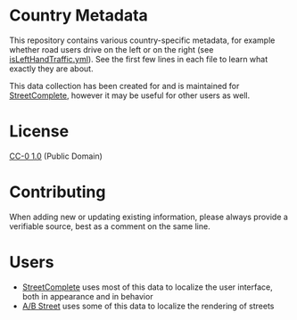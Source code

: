 # Country Metadata

This repository contains various country-specific metadata, for example whether road users drive on the left or on the right (see [isLeftHandTraffic.yml](https://github.com/streetcomplete/countrymetadata/blob/master/data/isLeftHandTraffic.yml)). See the first few lines in each file to learn what exactly they are about.

This data collection has been created for and is maintained for [StreetComplete](https://github.com/streetcomplete/StreetComplete/), however it may be useful for other users as well.

# License

[CC-0 1.0](https://creativecommons.org/publicdomain/zero/1.0/) (Public Domain)

# Contributing

When adding new or updating existing information, please always provide a verifiable source, best as a comment on the same line.

# Users

- [StreetComplete](https://github.com/streetcomplete/StreetComplete/) uses most of this data to localize the user interface, both in appearance and in behavior
- [A/B Street](https://github.com/a-b-street/abstreet) uses some of this data to localize the rendering of streets
